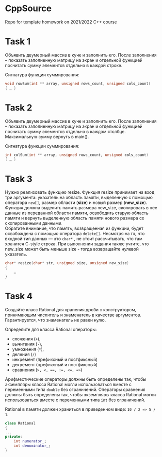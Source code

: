 # CppSource

Repo for template homework on 2021/2022 C++ course

# Task 1

Объявить двумерный массив в куче и заполнить его. После заполнения – показать заполненную матрицу на экран и отдельной функцией посчитать сумму элементов отдельно в каждой строке.

Сигнатура функции суммирования:
```cpp
void rowSum(int ** array, unsigned rows_count, unsigned cols_count)
{ … }
```

# Task 2

Объявить двумерный массив в куче и заполнить его. После заполнения – показать заполненную матрицу на экран и отдельной функцией посчитать сумму элементов отдельно в каждом столбце. Максимальную сумму вернуть в main().

Сигнатура функции суммирования:
```cpp
int colSum(int ** array, unsigned rows_count, unsigned cols_count)
{ … }
```

# Task 3

Нужно реализовать функцию resize. Функция resize принимает на вход три аргумента: указатель на область памяти, выделенную с помощью оператора `new[]`, размер области (**size**) и новый размер (**new_size**). Функция должна выделить память размера new_size, скопировать в нее данные из переданной области памяти, освободить старую область памяти и вернуть выделенную область памяти нового размера со скопированными данными.  
Обратите внимание, что память, возвращенная из функции, будет освобождена с помощью оператора `delete[]`. Несмотря на то, что входной тип данных — это `сhar*` , не стоит рассчитывать, что там хранится C-style строка. При выполнении задания также учтите, что new_size может быть меньше size - тогда возвращайте нулевой указатель.

```cpp
char* resize(char* str, unsigned size, unsigned new_size) 
{ 
	… 
}
```

# Task 4

Создайте класс Rational для хранения дроби с конструктором, принимающим числитель и знаменатель в качестве аргументов. Гарантируется, что знаменатель не равен нулю.

Определите для класса Rational операторы:
 - сложения (`+`), 
 - вычитания (`-`),
 - умножения (`*`),
 - деления (`/`)
 - инкремент (префиксный и постфиксный)
 - декремент (префиксный и постфиксный)
 - сравнения (`>, <, ==, !=, <=, =>`)

Арифместические операторы должны быть определены так, чтобы экземпляры класса Rational могли использоваться вместе с переменными типа `double` без ограничений.
Операторы сравнения должны быть определены так, чтобы экземпляры класса Rational могли использоваться вместе с переменными типа `int` без ограничений.

Rational в памяти должен храниться в приведенном виде: `10 / 2 => 5 / 1`.

```cpp
class Rational
{
...
private:
	int numerator_;
	int denominator_;
}
```


